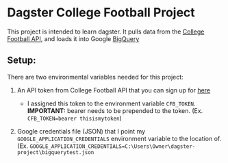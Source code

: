 # Dagster College Football Project
This project is intended to learn dagster. It pulls data from the [College Football API](https://collegefootballdata.com/), and loads it into Google [BigQuery](https://cloud.google.com/bigquery)

## Setup:
There are two environmental variables needed for this project:
1. An API token from College Football API that you can sign up for [here](https://collegefootballdata.com/key)
   * I assigned this token to the environment variable `CFB_TOKEN`. **IMPORTANT:** bearer needs to be prepended to the token. (Ex. `CFB_TOKEN=bearer thisismytoken`)
   
2. Google credentials file (JSON) that I point my `GOOGLE_APPLICATION_CREDENTIALS` environment variable to the location of. (Ex. `GOOGLE_APPLICATION_CREDENTIALS=C:\Users\Owner\dagster-project\bigquerytest.json`
